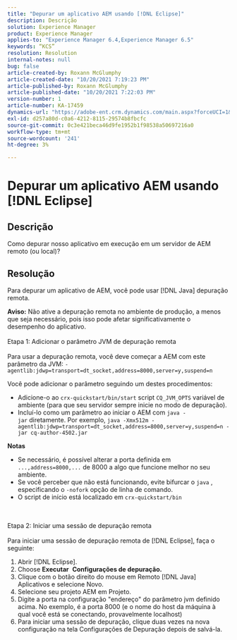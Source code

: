 ```yaml
---
title: "Depurar um aplicativo AEM usando [!DNL Eclipse]"
description: Descrição
solution: Experience Manager
product: Experience Manager
applies-to: "Experience Manager 6.4,Experience Manager 6.5"
keywords: “KCS”
resolution: Resolution
internal-notes: null
bug: false
article-created-by: Roxann McGlumphy
article-created-date: "10/20/2021 7:19:23 PM"
article-published-by: Roxann McGlumphy
article-published-date: "10/20/2021 7:22:03 PM"
version-number: 1
article-number: KA-17459
dynamics-url: "https://adobe-ent.crm.dynamics.com/main.aspx?forceUCI=1&pagetype=entityrecord&etn=knowledgearticle&id=6d81c49c-da31-ec11-b6e5-000d3a5ba97a"
exl-id: d257a80d-c0a6-4212-8115-29574b8fbcfc
source-git-commit: 0c3e421beca46d9fe1952b1f98538a50697216a0
workflow-type: tm+mt
source-wordcount: '241'
ht-degree: 3%

---
```


# Depurar um aplicativo AEM usando [!DNL Eclipse]

## Descrição


Como depurar nosso aplicativo em execução em um servidor de AEM remoto (ou local)?


## Resolução


Para depurar um aplicativo de AEM, você pode usar [!DNL Java] depuração remota.

<b>Aviso:</b> Não ative a depuração remota no ambiente de produção, a menos que seja necessário, pois isso pode afetar significativamente o desempenho do aplicativo.
<br><br>Etapa 1: Adicionar o parâmetro JVM de depuração remota<br><br>
Para usar a depuração remota, você deve começar a AEM com este parâmetro da JVM:
`-agentlib:jdwp=transport=dt_socket,address=8000,server=y,suspend=n`

Você pode adicionar o parâmetro seguindo um destes procedimentos:

- Adicione-o ao `crx-quickstart/bin/start` script `CQ_JVM_OPTS` variável de ambiente (para que seu servidor sempre inicie no modo de depuração).
- Incluí-lo como um parâmetro ao iniciar o AEM com `java -jar` diretamente. Por exemplo, `java -Xmx512m -agentlib:jdwp=transport=dt_socket,address=8000,server=y,suspend=n -jar cq-author-4502.jar`


<b>Notas</b>

- Se necessário, é possível alterar a porta definida em `...,address=8000,...` de 8000 a algo que funcione melhor no seu ambiente.
- Se você perceber que não está funcionando, evite bifurcar o `java` , especificando o `-nofork` opção de linha de comando.
- O script de início está localizado em `crx-quickstart/bin`

<br><br>Etapa 2: Iniciar uma sessão de depuração remota<br><br>
Para iniciar uma sessão de depuração remota de [!DNL Eclipse], faça o seguinte:

1. Abrir [!DNL Eclipse].
2. Choose <b>Executar</b>  <b>Configurações de depuração.</b>
3. Clique com o botão direito do mouse em Remoto [!DNL Java] Aplicativos e selecione Novo.
4. Selecione seu projeto AEM em Projeto.
5. Digite a porta na configuração &quot;endereço&quot; do parâmetro jvm definido acima. No exemplo, é a porta 8000 (e o nome do host da máquina à qual você está se conectando, provavelmente localhost)
6. Para iniciar uma sessão de depuração, clique duas vezes na nova configuração na tela Configurações de Depuração depois de salvá-la.
